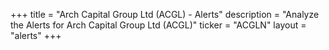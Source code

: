 +++
title = "Arch Capital Group Ltd (ACGL) - Alerts"
description = "Analyze the Alerts for Arch Capital Group Ltd (ACGL)"
ticker = "ACGLN"
layout = "alerts"
+++

